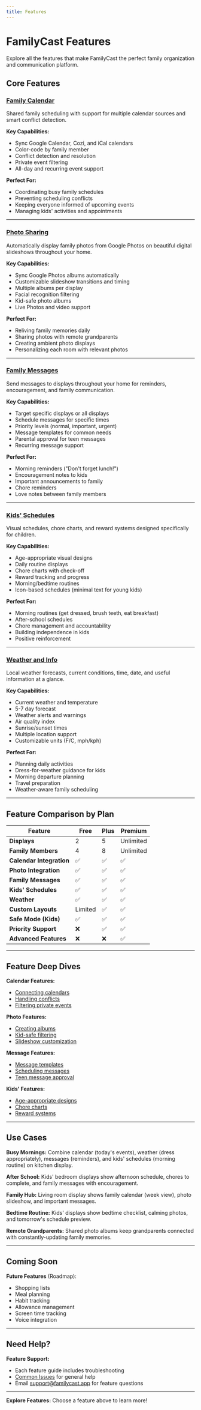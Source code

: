 ```yaml
---
title: Features
---
```


# FamilyCast Features

Explore all the features that make FamilyCast the perfect family organization and communication platform.

## Core Features

### [Family Calendar](./family-calendar.md)
Shared family scheduling with support for multiple calendar sources and smart conflict detection.

**Key Capabilities:**
- Sync Google Calendar, Cozi, and iCal calendars
- Color-code by family member
- Conflict detection and resolution
- Private event filtering
- All-day and recurring event support

**Perfect For:**
- Coordinating busy family schedules
- Preventing scheduling conflicts
- Keeping everyone informed of upcoming events
- Managing kids' activities and appointments

---

### [Photo Sharing](./photo-sharing.md)
Automatically display family photos from Google Photos on beautiful digital slideshows throughout your home.

**Key Capabilities:**
- Sync Google Photos albums automatically
- Customizable slideshow transitions and timing
- Multiple albums per display
- Facial recognition filtering
- Kid-safe photo albums
- Live Photos and video support

**Perfect For:**
- Reliving family memories daily
- Sharing photos with remote grandparents
- Creating ambient photo displays
- Personalizing each room with relevant photos

---

### [Family Messages](./family-messages.md)
Send messages to displays throughout your home for reminders, encouragement, and family communication.

**Key Capabilities:**
- Target specific displays or all displays
- Schedule messages for specific times
- Priority levels (normal, important, urgent)
- Message templates for common needs
- Parental approval for teen messages
- Recurring message support

**Perfect For:**
- Morning reminders ("Don't forget lunch!")
- Encouragement notes to kids
- Important announcements to family
- Chore reminders
- Love notes between family members

---

### [Kids' Schedules](./kids-schedules.md)
Visual schedules, chore charts, and reward systems designed specifically for children.

**Key Capabilities:**
- Age-appropriate visual designs
- Daily routine displays
- Chore charts with check-off
- Reward tracking and progress
- Morning/bedtime routines
- Icon-based schedules (minimal text for young kids)

**Perfect For:**
- Morning routines (get dressed, brush teeth, eat breakfast)
- After-school schedules
- Chore management and accountability
- Building independence in kids
- Positive reinforcement

---

### [Weather and Info](./weather-and-info.md)
Local weather forecasts, current conditions, time, date, and useful information at a glance.

**Key Capabilities:**
- Current weather and temperature
- 5-7 day forecast
- Weather alerts and warnings
- Air quality index
- Sunrise/sunset times
- Multiple location support
- Customizable units (F/C, mph/kph)

**Perfect For:**
- Planning daily activities
- Dress-for-weather guidance for kids
- Morning departure planning
- Travel preparation
- Weather-aware family scheduling

---

## Feature Comparison by Plan

| Feature | Free | Plus | Premium |
|---------|------|------|---------|
| **Displays** | 2 | 5 | Unlimited |
| **Family Members** | 4 | 8 | Unlimited |
| **Calendar Integration** | ✅ | ✅ | ✅ |
| **Photo Integration** | ✅ | ✅ | ✅ |
| **Family Messages** | ✅ | ✅ | ✅ |
| **Kids' Schedules** | ✅ | ✅ | ✅ |
| **Weather** | ✅ | ✅ | ✅ |
| **Custom Layouts** | Limited | ✅ | ✅ |
| **Safe Mode (Kids)** | ✅ | ✅ | ✅ |
| **Priority Support** | ❌ | ✅ | ✅ |
| **Advanced Features** | ❌ | ❌ | ✅ |

---

## Feature Deep Dives

**Calendar Features:**
- [Connecting calendars](../integrations/google-calendar.md)
- [Handling conflicts](./family-calendar.md#conflict-detection)
- [Filtering private events](./family-calendar.md#private-events)

**Photo Features:**
- [Creating albums](../integrations/google-photos.md#album-management)
- [Kid-safe filtering](./photo-sharing.md#kid-safe-photo-sharing)
- [Slideshow customization](./photo-sharing.md#display-options)

**Message Features:**
- [Message templates](./family-messages.md#message-templates)
- [Scheduling messages](./family-messages.md#scheduled-messages)
- [Teen message approval](./family-messages.md#teen-messaging)

**Kids' Features:**
- [Age-appropriate designs](./kids-schedules.md#age-appropriate-designs)
- [Chore charts](./kids-schedules.md#chore-charts)
- [Reward systems](./kids-schedules.md#rewards-and-incentives)

---

## Use Cases

**Busy Mornings:**
Combine calendar (today's events), weather (dress appropriately), messages (reminders), and kids' schedules (morning routine) on kitchen display.

**After School:**
Kids' bedroom displays show afternoon schedule, chores to complete, and family messages with encouragement.

**Family Hub:**
Living room display shows family calendar (week view), photo slideshow, and important messages.

**Bedtime Routine:**
Kids' displays show bedtime checklist, calming photos, and tomorrow's schedule preview.

**Remote Grandparents:**
Shared photo albums keep grandparents connected with constantly-updating family memories.

---

## Coming Soon

**Future Features** (Roadmap):
- Shopping lists
- Meal planning
- Habit tracking
- Allowance management
- Screen time tracking
- Voice integration

---

## Need Help?

**Feature Support:**
- Each feature guide includes troubleshooting
- [Common Issues](../troubleshooting/common-issues.md) for general help
- Email support@familycast.app for feature questions

---

**Explore Features:** Choose a feature above to learn more!
